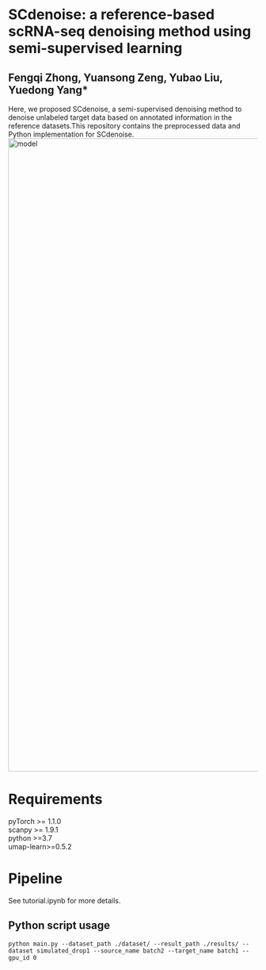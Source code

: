 # SCdenoise: a reference-based scRNA-seq denoising method using semi-supervised learning
## Fengqi Zhong, Yuansong Zeng, Yubao Liu, Yuedong Yang*
Here, we proposed SCdenoise, a semi-supervised denoising method to denoise unlabeled target data based on annotated information in the reference datasets.This repository contains the preprocessed data and Python implementation for SCdenoise.
<img width="1277" alt="model" src="https://user-images.githubusercontent.com/43873722/185773344-248c0192-4f13-478e-94f6-30433a565def.png">

# Requirements
pyTorch >= 1.1.0  
scanpy >= 1.9.1  
python >=3.7  
umap-learn>=0.5.2

# Pipeline
See tutorial.ipynb for more details.

## Python script usage
```
python main.py --dataset_path ./dataset/ --result_path ./results/ --dataset simulated_drop1 --source_name batch2 --target_name batch1 --gpu_id 0
```


